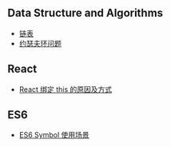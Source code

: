 
## Data Structure and Algorithms
- [链表](./LinkedList.md)
- [约瑟夫环问题](./JosephusProblem.md)


## React
- [React 绑定 this 的原因及方式](./ReactBindThis.md)


## ES6
- [ES6 Symbol 使用场景](./Symbol.md)
